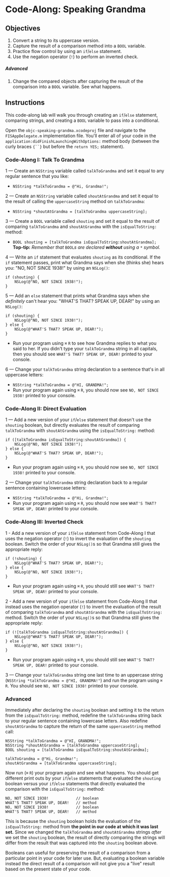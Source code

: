 # Code-Along: Speaking Grandma

## Objectives

1. Convert a string to its uppercase version.
2. Capture the result of a comparison method into a `BOOL` variable.
3. Practice flow control by using an `if`/`else` statement.
4. Use the negation operator (`!`) to perform an inverted check.

##### Advanced

1. Change the compared objects after capturing the result of the comparison into a `BOOL` variable. See what happens. 

## Instructions

This code-along lab will walk you through creating an `if`/`else` statement, comparing strings, and creating a `BOOL` variable to pass into a conditional.

Open the `objc-speaking-grandma.xcodeproj` file and navigate to the `FISAppDelegate.m` implementation file. You'll enter all of your code in the `application:didFinishLaunchingWithOptions:` method body (between the curly braces `{``}` but before the `return YES;` statement).

### Code-Along I: Talk To Grandma

1 — Create an `NSString` variable called `talkToGrandma` and set it equal to any regular sentence that you like:
  
  * `NSString *talkToGrandma = @"Hi, Grandma!";`

2 — Create an `NSString` variable called `shoutAtGrandma` and set it equal to the result of calling the `uppercaseString` method on  `talkToGrandma`:
  
  * `NSString *shoutAtGrandma = [talkToGrandma uppercaseString];`

3 — Create a `BOOL` variable called `shouting` and set it equal to the result of comparing `talkToGrandma` and `shoutAtGrandma` with the `isEqualToString:` method:
  
  * `BOOL shouting = [talkToGrandma isEqualToString:shoutAtGrandma];`  
  **Top-tip:** *Remember that* `BOOL`*s are declared* ***without*** *using a* `*` *symbol.*

4 — Write an `if` statement that evaluates `shouting` as its conditional. If the `if` statement passes, print what Grandma says when she (thinks she) hears you: "NO, NOT SINCE 1938!" by using an `NSLog()`:

```objc
if (shouting) {  
    NSLog(@"NO, NOT SINCE 1938!"); 
}
```
5 — Add an `else` statement that prints what Grandma says when she *definitely* can't hear you: "WHAT'S THAT? SPEAK UP, DEAR!" by using an `NSLog()`:

```objc
if (shouting) {  
    NSLog(@"NO, NOT SINCE 1938!"); 
} else {
    NSLog(@"WHAT'S THAT? SPEAK UP, DEAR!");
}
```

* Run your program using `⌘` `R` to see how Grandma replies to what you said to her. If you didn't type your `talkToGrandma` string in all capitals, then you should see `WHAT'S THAT? SPEAK UP, DEAR!` printed to your console.

6 — Change your `talkToGrandma` string declaration to a sentence that's in all uppercase letters:

  *  `NSString *talkToGrandma = @"HI, GRANDMA!";`
  *  Run your program again using `⌘` `R`, you should now see `NO, NOT SINCE 1938!` printed to your console.

### Code-Along II: Direct Evaluation

1 — Add a new version of your `if`/`else` statement that doesn't use the `shouting` boolean, but directly evaluates the result of comparing `talkToGrandma` with `shoutAtGrandma` using the `isEqualToString:` method:

```objc
if ([talkToGrandma isEqualToString:shoutAtGrandma]) {
    NSLog(@"NO, NOT SINCE 1938!");
} else {
    NSLog(@"WHAT'S THAT? SPEAK UP, DEAR!");
}
```

  * Run your program again using `⌘` `R`, you should now see `NO, NOT SINCE 1938!` printed to your console.

2 — Change your `talkToGrandma` string declaration back to a regular sentence containing lowercase letters:

  * `NSString *talkToGrandma = @"Hi, Grandma!";`
  * Run your program again using `⌘` `R`, you should now see `WHAT'S THAT? SPEAK UP, DEAR!` printed to your console.

### Code-Along III: Inverted Check

1 - Add a new version of your `if`/`else` statement from Code-Along I that uses the negation operator (`!`) to invert the evaluation of the `shouting` boolean. Switch the order of your `NSLog()`s so that Grandma still gives the appropriate reply:

```objc
if (!shouting) {
    NSLog(@"WHAT'S THAT? SPEAK UP, DEAR!");
} else {
    NSLog(@"NO, NOT SINCE 1938!");
}
```

  * Run your program again using `⌘` `R`, you should still see `WHAT'S THAT? SPEAK UP, DEAR!` printed to your console.

2 - Add a new version of your `if`/`else` statement from Code-Along II that instead uses the negation operator (`!`) to invert the evaluation of the result of comparing `talkToGrandma` and `shoutAtGrandma` with the `isEqualToString:` method. Switch the order of your `NSLog()`s so that Grandma still gives the appropriate reply:

```objc
if (![talkToGrandma isEqualToString:shoutAtGrandma]) {
    NSLog(@"WHAT'S THAT? SPEAK UP, DEAR!");
} else {
    NSLog(@"NO, NOT SINCE 1938!");
}
```

  * Run your program again using `⌘` `R`, you should still see `WHAT'S THAT? SPEAK UP, DEAR!` printed to your console.

3 — Change your `talkToGrandma` string one last time to an uppercase string (`NSString *talkToGrandma = @"HI, GRANDMA!"`) and run the program using `⌘` `R`. You should see `NO, NOT SINCE 1938!` printed to your console.

### Advanced

Immediately after declaring the `shouting` boolean and setting it to the return from the `isEqualToString:` method, redefine the `talkToGrandma` string back to your regular sentence containing lowercase letters. Also redefine `shoutAtGrandma` to capture the return of the same `uppercaseString` method call:

```objc
NSString *talkToGrandma = @"HI, GRANDMA!";
NSString *shoutAtGrandma = [talkToGrandma uppercaseString];
BOOL shouting = [talkToGrandma isEqualToString:shoutAtGrandma];

talkToGrandma = @"Hi, Grandma!";
shoutAtGrandma = [talkToGrandma uppercaseString];
```

Now run (`⌘` `R`) your program again and see what happens. You should get different print outs by your `if`/`else` statements that evaluated the `shouting` boolean versus your `if`/`else` statements that directly evaluated the comparison with the `isEqualToString:` method:

```
NO, NOT SINCE 1938!            // boolean
WHAT'S THAT? SPEAK UP, DEAR!   // method
NO, NOT SINCE 1938!            // boolean
WHAT'S THAT? SPEAK UP, DEAR!   // method
```
This is because the `shouting` boolean holds the evaluation of the `isEqualToString:` method from **the point in our code at which it was last set.** Since we changed the `talkToGrandma` and `shoutAtGrandma` strings *after* we set the `shouting` boolean, the result of directly comparing the strings will differ from the result that was captured into the `shouting` boolean above.

Booleans can useful for preserving the result of a comparison from a particular point in your code for later use. But, evaluating a boolean variable instead the direct result of a comparison will not give you a "live" result based on the present state of your code.
